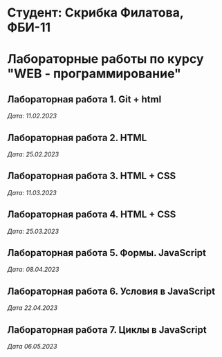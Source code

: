 # Студент: Скрибка Филатова, ФБИ-11

# Лабораторные работы по курсу "WEB - программирование"

## Лабораторная работа 1. Git + html

*Дата: 11.02.2023*

## Лабораторная работа 2. HTML

*Дата: 25.02.2023*

## Лабораторная работа 3. HTML + CSS

*Дата: 11.03.2023*

## Лабораторная работа 4. HTML + CSS

*Дата: 25.03.2023*

## Лабораторная работа 5. Формы. JavaScript

*Дата: 08.04.2023* 

## Лабораторная работа 6. Условия в JavaScript

*Дата 22.04.2023*

## Лабораторная работа 7. Циклы в JavaScript

*Дата 06.05.2023*
